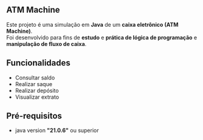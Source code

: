 ## ATM Machine

Este projeto é uma simulação em **Java** de um **caixa eletrônico (ATM Machine)**.  
Foi desenvolvido para fins de **estudo** e **prática de lógica de programação** e **manipulação de fluxo de caixa**.

## Funcionalidades

- Consultar saldo
- Realizar saque
- Realizar depósito
-  Visualizar extrato

## Pré-requisitos

- java version **"21.0.6"** ou superior
